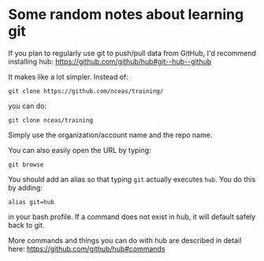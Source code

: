 
# Some random notes about learning git

If you plan to regularly use git to push/pull data from GitHub, I'd recommend installing hub: https://github.com/github/hub#git--hub--github

It makes like a lot simpler. 
Instead of:

```
git clone https://github.com/nceas/training/
```
you can do:

```
git clone nceas/training
```

Simply use the organization/account name and the repo name.

You can also easily open the URL by typing:

```
git browse
```

You should add an alias so that typing `git` actually executes `hub`. You do this by adding:

```
alias git=hub
```
in your bash profile. If a command does not exist in hub, it will default safely back to git.


More commands and things you can do with hub are described in detail here: https://github.com/github/hub#commands

